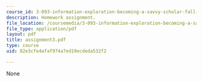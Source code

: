 ```yaml
---
course_id: 3-093-information-exploration-becoming-a-savvy-scholar-fall-2006
description: Homework assignment.
file_location: /coursemedia/3-093-information-exploration-becoming-a-savvy-scholar-fall-2006/82e3cfe4afaf974a7ed19ecdeda532f2_assignment3.pdf
file_type: application/pdf
layout: pdf
title: assignment3.pdf
type: course
uid: 82e3cfe4afaf974a7ed19ecdeda532f2

---
```

None